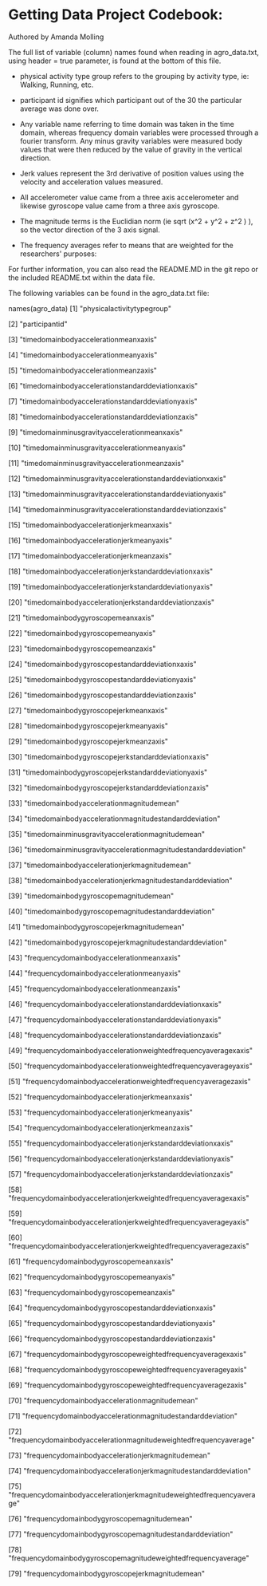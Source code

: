 # Getting Data Project Codebook:
  Authored by Amanda Molling

The full list of variable (column) names found when reading in
agro_data.txt, using header = true parameter, is found at the bottom
of this file.

* physical activity type group refers to the grouping by activity type, ie:
  Walking, Running, etc.

* participant id signifies which participant out of the 30 the particular
average was done over.

* Any variable name referring to time domain was taken in the time domain, whereas
frequency domain variables were processed through a fourier transform.
Any minus gravity variables were measured body values that were then reduced by
the value of gravity in the vertical direction.

* Jerk values represent the 3rd derivative of position values using the velocity
 and acceleration values measured.

* All accelerometer value came from a three axis accelerometer and likewise
 gyroscope value came from a three axis gyroscope.

* The magnitude terms is the Euclidian norm (ie sqrt (x^2 + y^2 + z^2 ) ), so
the vector direction of the 3 axis signal.

* The frequency averages refer to means that are weighted for the researchers'
purposes:

For further information, you can also read the README.MD in the git repo or
the included README.txt within the data file.

The following variables can be found in the agro_data.txt file:

names(agro_data)
 [1] "physicalactivitytypegroup"

 [2] "participantid"

 [3] "timedomainbodyaccelerationmeanxaxis"

 [4] "timedomainbodyaccelerationmeanyaxis"

 [5] "timedomainbodyaccelerationmeanzaxis"

 [6] "timedomainbodyaccelerationstandarddeviationxaxis"

 [7] "timedomainbodyaccelerationstandarddeviationyaxis"

 [8] "timedomainbodyaccelerationstandarddeviationzaxis"

 [9] "timedomainminusgravityaccelerationmeanxaxis"

[10] "timedomainminusgravityaccelerationmeanyaxis"

[11] "timedomainminusgravityaccelerationmeanzaxis"

[12] "timedomainminusgravityaccelerationstandarddeviationxaxis"

[13] "timedomainminusgravityaccelerationstandarddeviationyaxis"

[14] "timedomainminusgravityaccelerationstandarddeviationzaxis"

[15] "timedomainbodyaccelerationjerkmeanxaxis"

[16] "timedomainbodyaccelerationjerkmeanyaxis"

[17] "timedomainbodyaccelerationjerkmeanzaxis"

[18] "timedomainbodyaccelerationjerkstandarddeviationxaxis"

[19] "timedomainbodyaccelerationjerkstandarddeviationyaxis"

[20] "timedomainbodyaccelerationjerkstandarddeviationzaxis"

[21] "timedomainbodygyroscopemeanxaxis"

[22] "timedomainbodygyroscopemeanyaxis"

[23] "timedomainbodygyroscopemeanzaxis"

[24] "timedomainbodygyroscopestandarddeviationxaxis"

[25] "timedomainbodygyroscopestandarddeviationyaxis"

[26] "timedomainbodygyroscopestandarddeviationzaxis"

[27] "timedomainbodygyroscopejerkmeanxaxis"

[28] "timedomainbodygyroscopejerkmeanyaxis"

[29] "timedomainbodygyroscopejerkmeanzaxis"

[30] "timedomainbodygyroscopejerkstandarddeviationxaxis"

[31] "timedomainbodygyroscopejerkstandarddeviationyaxis"

[32] "timedomainbodygyroscopejerkstandarddeviationzaxis"

[33] "timedomainbodyaccelerationmagnitudemean"

[34] "timedomainbodyaccelerationmagnitudestandarddeviation"

[35] "timedomainminusgravityaccelerationmagnitudemean"

[36] "timedomainminusgravityaccelerationmagnitudestandarddeviation"

[37] "timedomainbodyaccelerationjerkmagnitudemean"

[38] "timedomainbodyaccelerationjerkmagnitudestandarddeviation"

[39] "timedomainbodygyroscopemagnitudemean"

[40] "timedomainbodygyroscopemagnitudestandarddeviation"

[41] "timedomainbodygyroscopejerkmagnitudemean"

[42] "timedomainbodygyroscopejerkmagnitudestandarddeviation"

[43] "frequencydomainbodyaccelerationmeanxaxis"

[44] "frequencydomainbodyaccelerationmeanyaxis"

[45] "frequencydomainbodyaccelerationmeanzaxis"

[46] "frequencydomainbodyaccelerationstandarddeviationxaxis"

[47] "frequencydomainbodyaccelerationstandarddeviationyaxis"

[48] "frequencydomainbodyaccelerationstandarddeviationzaxis"

[49] "frequencydomainbodyaccelerationweightedfrequencyaveragexaxis"

[50] "frequencydomainbodyaccelerationweightedfrequencyaverageyaxis"

[51] "frequencydomainbodyaccelerationweightedfrequencyaveragezaxis"

[52] "frequencydomainbodyaccelerationjerkmeanxaxis"

[53] "frequencydomainbodyaccelerationjerkmeanyaxis"

[54] "frequencydomainbodyaccelerationjerkmeanzaxis"

[55] "frequencydomainbodyaccelerationjerkstandarddeviationxaxis"

[56] "frequencydomainbodyaccelerationjerkstandarddeviationyaxis"

[57] "frequencydomainbodyaccelerationjerkstandarddeviationzaxis"

[58] "frequencydomainbodyaccelerationjerkweightedfrequencyaveragexaxis"

[59] "frequencydomainbodyaccelerationjerkweightedfrequencyaverageyaxis"

[60] "frequencydomainbodyaccelerationjerkweightedfrequencyaveragezaxis"

[61] "frequencydomainbodygyroscopemeanxaxis"

[62] "frequencydomainbodygyroscopemeanyaxis"

[63] "frequencydomainbodygyroscopemeanzaxis"

[64] "frequencydomainbodygyroscopestandarddeviationxaxis"

[65] "frequencydomainbodygyroscopestandarddeviationyaxis"

[66] "frequencydomainbodygyroscopestandarddeviationzaxis"

[67] "frequencydomainbodygyroscopeweightedfrequencyaveragexaxis"

[68] "frequencydomainbodygyroscopeweightedfrequencyaverageyaxis"

[69] "frequencydomainbodygyroscopeweightedfrequencyaveragezaxis"

[70] "frequencydomainbodyaccelerationmagnitudemean"

[71] "frequencydomainbodyaccelerationmagnitudestandarddeviation"

[72] "frequencydomainbodyaccelerationmagnitudeweightedfrequencyaverage"

[73] "frequencydomainbodyaccelerationjerkmagnitudemean"

[74] "frequencydomainbodyaccelerationjerkmagnitudestandarddeviation"

[75] "frequencydomainbodyaccelerationjerkmagnitudeweightedfrequencyaverage"

[76] "frequencydomainbodygyroscopemagnitudemean"

[77] "frequencydomainbodygyroscopemagnitudestandarddeviation"

[78] "frequencydomainbodygyroscopemagnitudeweightedfrequencyaverage"

[79] "frequencydomainbodygyroscopejerkmagnitudemean"
